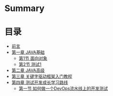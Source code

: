 # Summary

# 目录

* [前言](README.md)
* [第一章 JAVA基础](Java基础/README.md)
   * [第1节 面向对象](Java基础/面向对象.md)
   * [第2节 测试1]()
 * [第二章 JAVA高级]()
 * [第三章 关键字驱动框架入门教程]()
 * [第四章 测试开发成长学习路线](测试开发成长学习路线/README.md)
    * [第一节 如何做一个DevOps流水线上的开发测试](测试开发成长学习路线/如何做一个DevOps流水线上的开发测试.md)

